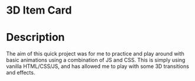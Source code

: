 # 3D Item Card

# Description
The aim of this quick project was for me to practice and play around with basic animations using a combination of JS and CSS.
This is simply using vanilla HTML/CSS/JS, and has allowed me to play with some 3D transitions and effects. 
